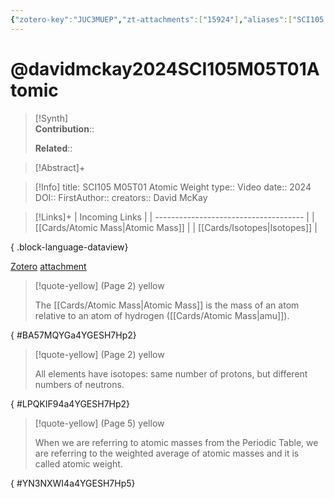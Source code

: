 ```yaml
---
{"zotero-key":"JUC3MUEP","zt-attachments":["15924"],"aliases":["SCI105 M05T01 Atomic Weight"],"keywords":["✅"],"FirstAuthor":"[[ David McKay]]","tags":["source/video","Uni/SCI105"],"dg-publish":true,"permalink":"/sources/video/davidmckay2024-sci-105-m05-t01-atomic/","dgPassFrontmatter":true}
---
```


# @davidmckay2024SCI105M05T01Atomic

>[!Synth]  
>**Contribution**::  
>  
>**Related**:: 
>  

> [!Abstract]+
> 

> [!Info]
> title: SCI105 M05T01 Atomic Weight
> type:: Video 
> date:: 2024
> DOI:: 
> FirstAuthor:: 
> creators:: David McKay

> [!Links]+
>  | Incoming Links                        |
> | ------------------------------------- |
> | [[Cards/Atomic Mass\|Atomic Mass]] |
> | [[Cards/Isotopes\|Isotopes]]       |
> 
{ .block-language-dataview}


[Zotero](zotero://select/library/items/JUC3MUEP) [attachment](<file:///Users/nathanmaxwell/Zotero/storage/4YGESH7H/David%20McKay%20-%202024%20-%20SCI105%20M05T01%20Atomic%20Weight.pdf>)

> [!quote-yellow] (Page 2) yellow
> 
> The [[Cards/Atomic Mass\|Atomic Mass]] is the mass of an atom relative to an atom of hydrogen ([[Cards/Atomic Mass\|amu]]).
>
{ #BA57MQYGa4YGESH7Hp2}


> [!quote-yellow] (Page 2) yellow
> 
> All elements have isotopes: same number of protons, but different numbers of neutrons.
>
{ #LPQKIF94a4YGESH7Hp2}


> [!quote-yellow] (Page 5) yellow
> 
> When we are referring to atomic masses from the Periodic Table, we are referring to the weighted average of atomic masses and it is called atomic weight.
>
{ #YN3NXWI4a4YGESH7Hp5}

